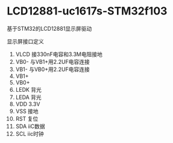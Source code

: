 # LCD12881-uc1617s-STM32f103
基于STM32的LCD12881显示屏驱动

显示屏接口定义
1. VLCD 接330nF电容和3.3M电阻接地
2. VB0- 与VB1+用2.2UF电容连接
3. VB1- 与VB0+用2.2UF电容连接
4. VB1+
5. VB0+
6. LEDK 背光
7. LEDA 背光
8. VDD 3.3V
9. VSS 接地
10. RST 复位
11. SDA iiC数据
12. SCL iic时钟
